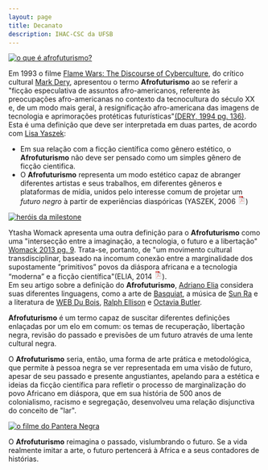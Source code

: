 ```yaml
---
layout: page
title: Decanato
description: IHAC-CSC da UFSB
---
```


[![o que é afrofuturismo?][afro_revolt]][link_afro_revolt]


Em 1993 o filme [Flame Wars: The Discourse of Cyberculture](https://www.wired.com/1995/01/flame-wars/), do crítico cultural [Mark Dery](https://en.wikipedia.org/wiki/Mark_Dery), apresentou o termo **Afrofuturismo**  ao se referir a "ficção especulativa de assuntos afro-americanos, referente às preocupações afro-americanas no contexto da tecnocultura do século XX e, de um modo mais geral, à resignificação afro-americana das imagens de tecnologia e aprimorações protéticas futurísticas"[(DERY, 1994 pg. 136)](https://www.jstor.org/stable/20719430?seq=1).   
Esta é uma definição que deve ser interpretada em duas partes, de acordo com [Lisa Yaszek](https://www.iac.gatech.edu/people/faculty/yaszek):  

 - Em sua relação com a ficção científica como gênero estético, o **Afrofuturismo** não deve ser pensado como um simples gênero de ficção cientifica.
 - O **Afrofuturismo** representa um modo estético capaz de abranger diferentes artistas e seus trabalhos, em diferentes gêneros e plataformas de mídia, unidos pelo  interesse comum de projetar um _futuro negro_ à partir de experiências diaspóricas (YASZEK, 2006 [![pdf](icons16/pdf-icon.png)](https://itxesco.github.io/assets/afrofuturismo/Afrofuturism_science_fiction_and_the_his.pdf))

[![heróis da milestone][milestone]][link_sh_milestone]  

Ytasha Womack apresenta uma outra definição para o **Afrofuturismo**  como uma "intersecção entre a imaginação, a tecnologia, o futuro e a libertação" [Womack 2013 pg. 9](https://www.chicagoreviewpress.com/afrofuturism-products-9781613747964.php). Trata-se, portanto, de "um movimento cultural transdisciplinar, baseado na incomum conexão  entre a marginalidade dos supostamente “primitivos” povos da diáspora africana e a tecnologia “moderna” e a ficção científica"(ELIA, 2014 [![pdf](icons16/pdf-icon.png)](https://itxesco.github.io/assets/afrofuturismo/The_Languages_of_Afrofuturism.pdf)).  
Em seu artigo sobre a definição do **Afrofuturismo**, [Adriano Elia](https://host.uniroma3.it/docenti/elia/) considera suas diferentes linguagens, como a arte de [Basquiat](https://www.guiadasartes.com.br/jean-michel-basquiat/biografia), a música de [Sun Ra](http://www.sunraarkestra.com) e a literatura de [WEB Du Bois](https://en.wikipedia.org/wiki/W._E._B._Du_Bois), [Ralph Ellison](https://en.wikipedia.org/wiki/Ralph_Ellison) e [Octavia Butler](https://en.wikipedia.org/wiki/Octavia_E._Butler).   

**Afrofuturismo** é um termo capaz de suscitar diferentes definições enlaçadas por um elo em comum: os temas de recuperação, libertação negra,  revisão do passado e previsões de um futuro através de uma lente cultural negra.

O **Afrofuturismo** seria, então, uma forma de arte prática e metodológica, que permite à pessoa negra se ver representada em uma visão de futuro, apesar de seu passado e presente angustiantes,  apelando para a estética e ideias da ficção científica para refletir o processo de marginalização do povo Africano em diáspora, que em sua história de 500 anos de colonialismo, racismo e segregação, desenvolveu uma relação disjunctiva do conceito de "lar".

[![o filme do Pantera Negra][blackpanther]][link_trailer_bp]


O **Afrofuturismo** reimagina o passado, vislumbrando o futuro. Se a vida realmente imitar a arte, o futuro pertencerá à Africa e a seus contadores de histórias.

[blackpanther]: https://itxesco.github.io/assets/figuras/afro/blackpanther.jpg  
[link_trailer_bp]: https://www.youtube.com/watch?v=wL4a4MafSjQ "trailer do filme Pantera Negra"  
[milestone]: https://itxesco.github.io/assets/figuras/afro/milestone.jpg "conheça os super-heróis da milestone"  
[link_sh_milestone]:https://www.ladonegrodaforca.com.br/os-herois-da-milestone-media/ "heróis da milestone"  
[afro_revolt]: https://itxesco.github.io/assets/figuras/afro/afro_revolt.jpg "o que é Afrofuturismo?"
[link_afro_revolt]:https://www.revolt.tv/2018/2/27/20824357/from-octavia-butler-to-black-panther-afrofuturism-now-then-and-tomorrow "From Octavia Butler to 'Black Panther:' Afrofuturism Now, Then and Tomorrow"  
